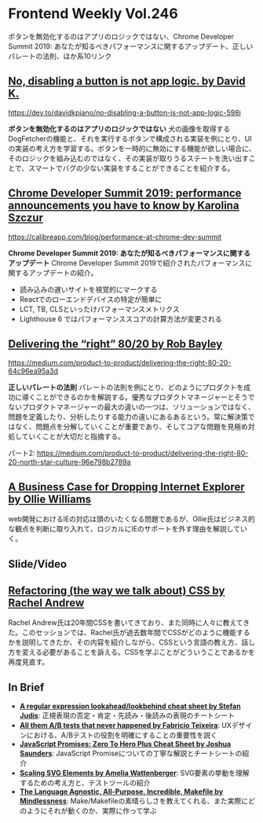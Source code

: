 # Frontend Weekly Vol.246
ボタンを無効化するのはアプリのロジックではない、Chrome Developer Summit 2019: あなたが知るべきパフォーマンスに関するアップデート、正しいパレートの法則、ほか系10リンク

## [No, disabling a button is not app logic. by David K.](https://dev.to/davidkpiano/no-disabling-a-button-is-not-app-logic-598i)
https://dev.to/davidkpiano/no-disabling-a-button-is-not-app-logic-598i


**ボタンを無効化するのはアプリのロジックではない**
犬の画像を取得するDogFetcherの機能と、それを実行するボタンで構成される実装を例にとり、UIの実装の考え方を学習する。ボタンを一時的に無効にする機能が欲しい場合に、そのロジックを組み込むのではなく、その実装が取りうるステートを洗い出すことで、スマートでバグの少ない実装をすることができることを紹介する。

## [Chrome Developer Summit 2019: performance announcements you have to know by Karolina Szczur](https://calibreapp.com/blog/performance-at-chrome-dev-summit)
https://calibreapp.com/blog/performance-at-chrome-dev-summit


**Chrome Developer Summit 2019: あなたが知るべきパフォーマンスに関するアップデート**
Chrome Developer Summit 2019で紹介されたパフォーマンスに関するアップデートの紹介。


- 読み込みの遅いサイトを視覚的にマークする
- Reactでのローエンドデバイスの特定が簡単に
- LCT, TB, CLSといったけパフォーマンスメトリクス
- Lighthouse 6 ではパフォーマンススコアの計算方法が変更される


## [Delivering the “right” 80/20 by Rob Bayley](https://medium.com/product-to-product/delivering-the-right-80-20-64c96ea95a3d)
https://medium.com/product-to-product/delivering-the-right-80-20-64c96ea95a3d


**正しいパレートの法則**
パレートの法則を例にとり、どのようにプロダクトを成功に導くことができるのかを解説する。優秀なプロダクトマネージャーとそうでないプロダクトマネージャーの最大の違いの一つは、ソリューションではなく、問題を定義したり、分析したりする能力の違いにあるあるという。常に解決策ではなく、問題点を分解していくことが重要であり、そしてコアな問題を見極め対処していくことが大切だと指摘する。

パート2: https://medium.com/product-to-product/delivering-the-right-80-20-north-star-culture-96e798b2789a

## [A Business Case for Dropping Internet Explorer by Ollie Williams](https://css-tricks.com/a-business-case-for-dropping-internet-explorer/)

web開発におけるIEの対応は頭のいたくなる問題であるが、Ollie氏はビジネス的な観点を判断に取り入れて、ロジカルにIEのサポートを外す理由を解説していく。

## Slide/Video
## [Refactoring (the way we talk about) CSS by Rachel Andrew](https://noti.st/rachelandrew/wuKH4y/refactoring-the-way-we-talk-about-css)

Rachel Andrew氏は20年間CSSを書いてきており、また同時に人々に教えてきた。このセッションでは、Rachel氏が過去数年間でCSSがどのように機能するかを説明してきたか、その内容を紹介しながら、CSSという言語の教え方、話し方を変える必要があることを訴える。CSSを学ぶことがどういうことであるかを再度見直す。

## In Brief
- [**A regular expression lookahead/lookbehind cheat sheet by Stefan Judis**](https://www.stefanjudis.com/blog/a-regular-expression-lookahead-lookbehind-cheat-sheet/): 正規表現の否定・肯定・先読み・後読みの表現のチートシート
- [**All them A/B tests that never happened by Fabricio Teixeira**](https://uxdesign.cc/all-them-a-b-tests-that-never-happened-10ea0eddec80): UXデザインにおける、A/Bテストの役割を明確にすることの重要性を説く
- [**JavaScript Promises: Zero To Hero Plus Cheat Sheet by Joshua Saunders**](https://medium.com/dailyjs/javascript-promises-zero-to-hero-plus-cheat-sheet-64d75051cffa): JavaScript Promiseについての丁寧な解説とチートシートの紹介
- [**Scaling SVG Elements by Amelia Wattenberger**](https://wattenberger.com/guide/scaling-svg): SVG要素の挙動を理解するための考え方と、テストツールの紹介
- [**The Language Agnostic, All-Purpose, Incredible, Makefile by Mindlessness**](https://blog.mindlessness.life/2019/11/17/the-language-agnostic-all-purpose-incredible-makefile.html): Make/Makefileの素晴らしさを教えてくれる、また実際にどのようにそれが動くのか、実際に作って学ぶ

